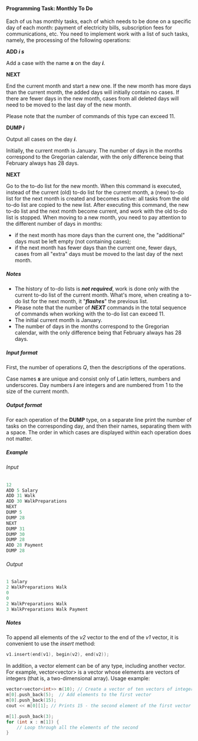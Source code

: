 #### Programming Task: Monthly To Do ####

Each of us has monthly tasks, each of which needs to be done on a specific day of each month: payment of electricity bills, subscription fees for communications, etc. You need to implement work with a list of such tasks, namely, the processing of the following operations:

**ADD *i s***

Add a case with the name ***s*** on the day ***i***.

**NEXT**

End the current month and start a new one. If the new month has more days than the current month, the added days will initially contain no cases. If there are fewer days in the new month, cases from all deleted days will need to be moved to the last day of the new month.

Please note that the number of commands of this type can exceed 11.

**DUMP *i***

Output all cases on the day ***i***.

Initially, the current month is January. The number of days in the months correspond to the Gregorian calendar, with the only difference being that February always has 28 days.

**NEXT**

Go to the to-do list for the new month. When this command is executed, instead of the current (old) to-do list for the current month, a (new) to-do list for the next month is created and becomes active: all tasks from the old to-do list are copied to the new list. After executing this command, the new to-do list and the next month become current, and work with the old to-do list is stopped. When moving to a new month, you need to pay attention to the different number of days in months:

* if the next month has more days than the current one, the "additional" days must be left empty (not containing cases);
* if the next month has fewer days than the current one, fewer days, cases from all "extra" days must be moved to the last day of the next month.

##### Notes #####

* The history of to-do lists is ***not required***, work is done only with the current to-do list of the current month. What's more, when creating a to-do list for the next month, it "***flashes***" the previous list.
* Please note that the number of ***NEXT*** commands in the total sequence of commands when working with the to-do list can exceed 11.
* The initial current month is January.
* The number of days in the months correspond to the Gregorian calendar, with the only difference being that February always has 28 days.

##### Input format #####
First, the number of operations *Q*, then the descriptions of the operations.

Case names ***s*** are unique and consist only of Latin letters, numbers and underscores. Day numbers ***i*** are integers and are numbered from 1 to the size of the current month.

##### Output format #####
For each operation of the **DUMP** type, on a separate line print the number of tasks on the corresponding day, and then their names, separating them with a space. The order in which cases are displayed within each operation does not matter.

##### Example #####
###### Input ######
```objectivec
12
ADD 5 Salary
ADD 31 Walk
ADD 30 WalkPreparations
NEXT
DUMP 5
DUMP 28
NEXT
DUMP 31
DUMP 30
DUMP 28
ADD 28 Payment
DUMP 28
```

###### Output ######
```objectivec
1 Salary
2 WalkPreparations Walk
0
0
2 WalkPreparations Walk
3 WalkPreparations Walk Payment
```

##### Notes #####
To append all elements of the *v2* vector to the end of the *v1* vector, it is convenient to use the *insert* method:

```objectivec
v1.insert(end(v1), begin(v2), end(v2));
```

In addition, a vector element can be of any type, including another vector. For example, vector<vector<int>> is a vector whose elements are vectors of integers (that is, a two-dimensional array). Usage example:

```objectivec
vector<vector<int>> m(10); // Create a vector of ten vectors of integers
m[0].push_back(5);  // Add elements to the first vector
m[0].push_back(15);
cout << m[0][1]; // Prints 15 - the second element of the first vector

m[1].push_back(3);
for (int x : m[1]) {
    // Loop through all the elements of the second 
}
```